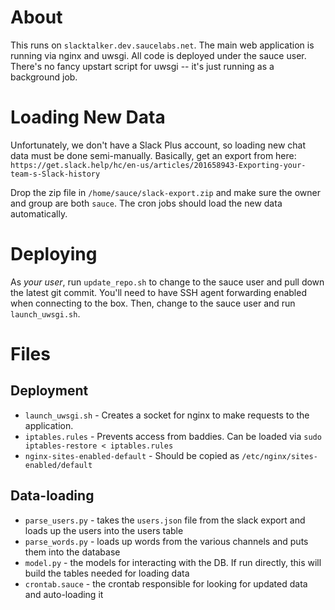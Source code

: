 About
=====

This runs on `slacktalker.dev.saucelabs.net`.  The main web application is running via nginx and uwsgi.  All code is deployed under the sauce user.  There's no fancy upstart script for uwsgi -- it's just running as a background job.

Loading New Data
================

Unfortunately, we don't have a Slack Plus account, so loading new chat data must be done semi-manually.  Basically, get an export from here: `https://get.slack.help/hc/en-us/articles/201658943-Exporting-your-team-s-Slack-history`

Drop the zip file in `/home/sauce/slack-export.zip` and make sure the owner and group are both `sauce`.  The cron jobs should load the new data automatically.

Deploying
=========

As *your user*, run `update_repo.sh` to change to the sauce user and pull down the latest git commit.  You'll need to have SSH agent forwarding enabled when connecting to the box.  Then, change to the sauce user and run `launch_uwsgi.sh`.

Files
=====

Deployment
----------

 * `launch_uwsgi.sh` - Creates a socket for nginx to make requests to the application.
 * `iptables.rules` - Prevents access from baddies.  Can be loaded via `sudo iptables-restore < iptables.rules`
 * `nginx-sites-enabled-default` - Should be copied as `/etc/nginx/sites-enabled/default`

Data-loading
------------

 * `parse_users.py` - takes the `users.json` file from the slack export and loads up the users into the users table
 * `parse_words.py` - loads up words from the various channels and puts them into the database
 * `model.py` - the models for interacting with the DB.  If run directly, this will build the tables needed for loading data
 * `crontab.sauce` - the crontab responsible for looking for updated data and auto-loading it
